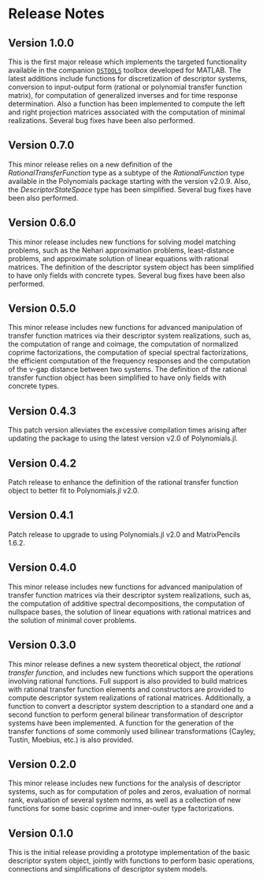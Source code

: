 # Release Notes

## Version 1.0.0

This is the first major release which implements the targeted functionality available in the companion [`DSTOOLS`](https://github.com/andreasvarga/DescriptorSystemTools) toolbox developed for MATLAB. The latest additions include functions for discretization of descriptor systems, conversion to input-output form (rational or polynomial transfer function matrix), for computation of generalized inverses and for time response determination. Also a function has been implemented
to compute the left and right projection matrices associated with the computation of minimal realizations.  Several bug fixes have been also performed. 

## Version 0.7.0

This minor release relies on a new definition of the _RationalTransferFunction_ type as a subtype of the _RationalFunction_ type available in the Polynomials package starting with the version v2.0.9. Also, the _DescriptorStateSpace_ type has been simplified. Several bug fixes have been also performed. 

## Version 0.6.0

This minor release includes new functions for solving model matching problems, such as the Nehari approximation problems, least-distance problems, and approximate solution  of linear equations with rational matrices. The definition of the descriptor system object has been simplified to have only fields with concrete types. Several bug fixes have been also performed. 

## Version 0.5.0

This minor release includes new functions for advanced manipulation of transfer function matrices via their descriptor system realizations, such as, the computation of range and coimage, the computation of normalized coprime factorizations, the computation of special spectral factorizations, the efficient computation of the frequency responses and the computation of the ν-gap distance between two systems. The definition of the rational transfer function object has been simplified to have only fields with concrete types.  

## Version 0.4.3

This patch version alleviates the excessive compilation times arising after updating the package to using the latest version v2.0 of Polynomials.jl.

## Version 0.4.2

Patch release to enhance the definition of the rational transfer function object to better fit to 
Polynomials.jl v2.0.

## Version 0.4.1

Patch release to upgrade to using Polynomials.jl v2.0 and MatrixPencils 1.6.2.

## Version 0.4.0

This minor release includes new functions for advanced manipulation of transfer function matrices via their descriptor system realizations,
such as, the computation of additive spectral decompositions, the computation of nullspace bases, the solution of linear equations with rational matrices and the solution of minimal cover problems.

## Version 0.3.0

This minor release defines a new system theoretical object, the _rational transfer function_, and includes new functions which support the operations involving rational functions. Full support is also provided to build matrices with rational transfer function elements and constructors are provided to compute descriptor system realizations of rational matrices. Additionally, a function to convert a descriptor system description to a standard one and a second function to perform general bilinear transformation of descriptor systems have been implemented. A function for the generation of the transfer functions of some commonly used bilinear transformations (Cayley, Tustin, Moebius, etc.) is also provided.

## Version 0.2.0

This minor release includes new functions for the analysis of descriptor systems, such as for computation of poles and zeros,
evaluation of normal rank, evaluation of several system norms, as well as a collection of new functions for some basic coprime and inner-outer type factorizations.

## Version 0.1.0

This is the initial release providing a prototype implementation of the basic descriptor system object, jointly with functions to perform basic operations, connections and simplifications of descriptor system models.
